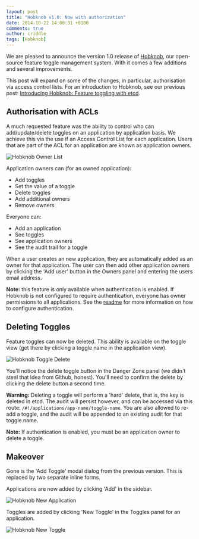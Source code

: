 ```yaml
---
layout: post
title: "Hobknob v1.0: Now with authorization"
date: 2014-10-22 14:00:31 +0100
comments: true
author: criddle
tags: [Hobknob]
---
```

We are pleased to announce the version 1.0 release of [Hobknob](https://github.com/opentable/hobknob), our open-source feature toggle management system. With it comes a few additions and several improvements. 

This post will expand on some of the changes, in particular, authorisation via access control lists.
For an introduction to Hobknob, see our previous post: [Introducing Hobknob: Feature toggling with etcd](/blog/2014/09/04/introducing-hobknob-feature-toggling-with-etcd/).

Authorisation with ACLs
---
A much requested feature was the ability to control who can add/update/delete toggles on an application by application basis. We achieve this via the use if an Access Control List for each application. Users that are part of the ACL for an application are known as application owners.

![Hobknob Owner List](/images/posts/hobknob-owners.png)

Application owners can (for an owned application):

- Add toggles
- Set the value of a toggle
- Delete toggles
- Add additional owners
- Remove owners

Everyone can:

- Add an application
- See toggles
- See application owners
- See the audit trail for a toggle

When a user creates an new application, they are automatically added as an owner for that application.
The user can then add other application owners by clicking the 'Add user' button in the Owners panel and entering the users email address.

**Note:** this feature is only available when authentication is enabled. If Hobknob is not configured to require authentication, everyone has owner permissions to all applications. See the [readme](https://github.com/opentable/hobknob#configuring-authentication) for more information on how to configure authentication.

Deleting Toggles
---
Feature toggles can now be deleted. This ability is available on the toggle view (get there by clicking a toggle name in the application view).

![Hobknob Toggle Delete](/images/posts/hobknob-delete.png)

You'll notice the delete toggle button in the Danger Zone panel (we didn't steal that idea from Github, honest). You'll need to confirm the delete by clicking the delete button a second time.

**Warning:** Deleting a toggle will perform a 'hard' delete, that is, the key is deleted in etcd. The audit will persist however, and can be accessed via this route: `/#!/applications/app-name/toggle-name`. You are also allowed to re-add a toggle, and the audit will be appended to an existing audit for that toggle name.

**Note:** If authentication is enabled, you must be an application owner to delete a toggle.

Makeover
---
Gone is the 'Add Toggle' modal dialog from the previous version. This is replaced by two separate inline forms.

Applications are now added by clicking 'Add' in the sidebar.

![Hobknob New Application](/images/posts/hobknob-newapplication.png)

Toggles are added by clicking 'New Toggle' in the Toggles panel for an application.

![Hobknob New Toggle](/images/posts/hobknob-newtoggle-v2.png)

